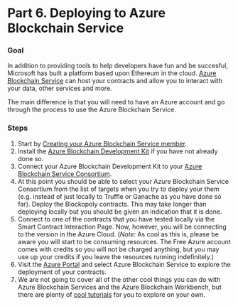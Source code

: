 # Part 6. Deploying to Azure Blockchain Service

### Goal
In addition to providing tools to help developers have fun and be succesful, Microsoft has built a platform based upon Ethereum in the cloud. [Azure Blockchain Service](https://azure.microsoft.com/services/blockchain-service/) can host your contracts and allow you to interact with your data, other services and more.

The main difference is that you will need to have an Azure account and go through the process to use the Azure Blockchain Service.

### Steps
1. Start by [Creating your Azure Blockchain Service member](https://docs.microsoft.com/azure/blockchain/service/create-member).
2. Install the [Azure Blockchain Development Kit](https://marketplace.visualstudio.com/items?itemName=AzBlockchain.azure-blockchain) if you have not already done so.
3. Connect your Azure Blockchain Development Kit to your [Azure Blockchain Service Consortium](https://docs.microsoft.com/azure/blockchain/service/connect-vscode).
4. At this point you should be able to select your Azure Blockchain Service Consortium from the list of targets when you try to deploy your them (e.g. instead of just locally to Truffle or Ganache as you have done so far). Deploy the Blockopoly contracts. This may take longer than deploying locally but you should be given an indication that it is done.
5. Connect to one of the contracts that you have tested locally via the Smart Contract Interaction Page. Now, however, you will be connecting to the version in the Azure Cloud. (*Note:* As cool as this is, please be aware you will start to be consuming resources. The Free Azure account comes with credits so you will not be charged anything, but you may use up your credits if you leave the resources running indefinitely.)
6. Visit the [Azure Portal](https://portal.azure.com/) and select Azure Blockchain Service to explore the deployment of your contracts.
7. We are not going to cover all of the other cool things you can do with Azure Blockchain Services and the Azure Blockchain Workbench, but there are plenty of [cool tutorials](https://github.com/Azure-Samples/blockchain-devkit) for you to explore on your own.

